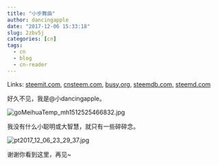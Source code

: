 ```yaml
---
title: "小步舞曲"
author: dancingapple
date: "2017-12-06 15:33:18"
slug: 2zbv5j
categories: [cn]
tags: 
  - cn
  - blog
  - cn-reader
---
```


Links: [steemit.com](https://steemit.com/cn/@dancingapple/2zbv5j), [cnsteem.com](https://cnsteem.com/cn/@dancingapple/2zbv5j), [busy.org](https://busy.org/cn/@dancingapple/2zbv5j), [steemdb.com](https://steemdb.com/cn/@dancingapple/2zbv5j), [steemd.com](https://steemd.com/cn/@dancingapple/2zbv5j)

好久不见，我是@小dancingapple。

![goMeihuaTemp_mh1512525466832.jpg](https://steemitimages.com/DQmYESrZPAbHyLRW38p2j9Dv3BK1tpkegMv6NrbWLJWRU3i/goMeihuaTemp_mh1512525466832.jpg)

我没有什么小聪明或大智慧，就只有一些碎碎念。

![pt2017_12_06_23_29_37.jpg](https://steemitimages.com/DQmVEkWZVTkzT5g93ZQnZeLNtuVi46EJWSHpWvRF9ZtJ2yH/pt2017_12_06_23_29_37.jpg)


谢谢你看到这里，再见~

